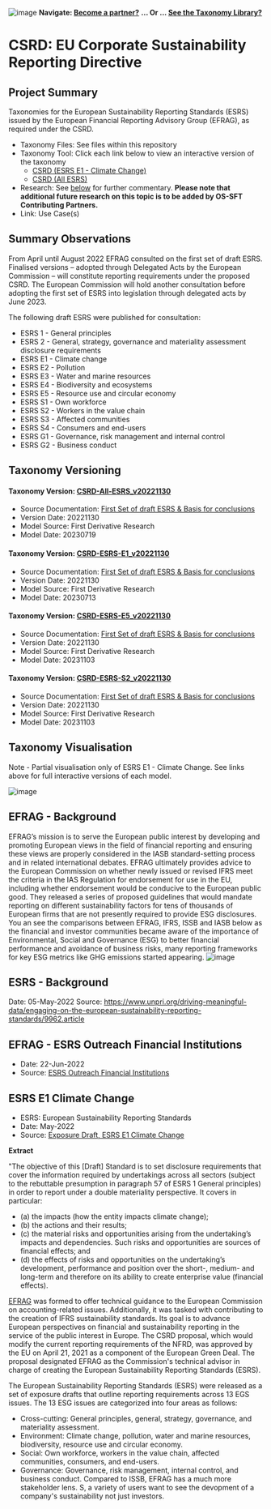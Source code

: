 ![image](https://user-images.githubusercontent.com/112073913/188821900-0c411acf-fbdd-4163-adc9-3ba4e2be78df.png)
**Navigate: [Become a partner?](https://github.com/OS-SFT/06-COLLABORATORS-PARTNERS)**
**... Or ... [See the Taxonomy Library?](https://github.com/orgs/OS-SFT/projects/2)**

# CSRD: EU Corporate Sustainability Reporting Directive

## Project Summary

Taxonomies for the European Sustainability Reporting Standards (ESRS) issued by the European Financial Reporting Advisory Group (EFRAG), as required under the CSRD.
- Taxonomy Files: See files within this repository
- Taxonomy Tool: Click each link below to view an interactive version of the taxonomy
  - [CSRD (ESRS E1 - Climate Change)](https://os-sft.solidatus.com/viewer/share/4Jvp250AtNnFtMSBDS5YxIozzjp9pVpe)
  - [CSRD (All ESRS)](https://os-sft.solidatus.com/viewer/share/qfro9MzUQ53DUiBRx8PKeZu46kP3Va1C)
- Research: See [below](https://github.com/OS-SFT/Taxonomy-Mappings-Library/tree/main/Single%20Taxonomies/EFRAG%20-%20ESRS%20E1#efrag---detailed-research-esrs-e1-climate-change) for further commentary. **Please note that additional future research on this topic is to be added by OS-SFT Contributing Partners.**
- Link: Use Case(s)

## Summary Observations

From April until August 2022 EFRAG consulted on the first set of draft ESRS. Finalised versions – adopted through Delegated Acts by the European Commission – will constitute reporting requirements under the proposed CSRD. The European Commission will hold another consultation before adopting the first set of ESRS into legislation through delegated acts by June 2023.

The following draft ESRS were published for consultation:

- ESRS 1 - General principles
- ESRS 2 - General, strategy, governance and materiality assessment disclosure requirements
- ESRS E1 - Climate change
- ESRS E2 - Pollution
- ESRS E3 - Water and marine resources
- ESRS E4 - Biodiversity and ecosystems
- ESRS E5 - Resource use and circular economy
- ESRS S1 - Own workforce
- ESRS S2 - Workers in the value chain
- ESRS S3 - Affected communities
- ESRS S4 - Consumers and end-users
- ESRS G1 - Governance, risk management and internal control
- ESRS G2 - Business conduct

## Taxonomy Versioning

#### Taxonomy Version: [CSRD-All-ESRS_v20221130](https://os-sft.solidatus.com/viewer/share/qfro9MzUQ53DUiBRx8PKeZu46kP3Va1C)
- Source Documentation: [First Set of draft ESRS & Basis for conclusions](https://www.efrag.org/lab6#subtitle4)
- Version Date: 20221130
- Model Source: First Derivative Research
- Model Date: 20230719

#### Taxonomy Version: [CSRD-ESRS-E1_v20221130](https://os-sft.solidatus.com/viewer/share/4Jvp250AtNnFtMSBDS5YxIozzjp9pVpe)
- Source Documentation: [First Set of draft ESRS & Basis for conclusions](https://www.efrag.org/lab6#subtitle4)
- Version Date: 20221130
- Model Source: First Derivative Research
- Model Date: 20230713

#### Taxonomy Version: [CSRD-ESRS-E5_v20221130](https://os-sft.solidatus.com/viewer/share/9DzFHPE5N6RsKJwL9PQYSnSr6rPnq6dk)
- Source Documentation: [First Set of draft ESRS & Basis for conclusions](https://www.efrag.org/lab6#subtitle4)
- Version Date: 20221130
- Model Source: First Derivative Research
- Model Date: 20231103

#### Taxonomy Version: [CSRD-ESRS-S2_v20221130](https://os-sft.solidatus.com/viewer/share/7f4ROZv4YexXdVRzdpmV8TrPpYRp8oSu)
- Source Documentation: [First Set of draft ESRS & Basis for conclusions](https://www.efrag.org/lab6#subtitle4)
- Version Date: 20221130
- Model Source: First Derivative Research
- Model Date: 20231103

## Taxonomy Visualisation 

Note - Partial visualisation only of ESRS E1 - Climate Change. See links above for full interactive versions of each model.

![image](https://github.com/OS-SFT/Taxonomy-Mappings-Library/assets/112079442/0fcaa2c6-e40b-4013-8922-2b32d506826c)

## EFRAG - Background

EFRAG’s mission is to serve the European public interest by developing and promoting European views in the field of financial reporting and ensuring these views are properly considered in the IASB standard-setting process and in related international debates. EFRAG ultimately provides advice to the European Commission on whether newly issued or revised IFRS meet the criteria in the IAS Regulation for endorsement for use in the EU, including whether endorsement would be conducive to the European public good. They released a series of proposed guidelines that would mandate reporting on different sustainability factors for tens of thousands of European firms that are not presently required to provide ESG disclosures. You an see the comparisons between EFRAG, IFRS, ISSB and IASB below as the financial and investor communities became aware of the importance of Environmental, Social and Governance (ESG) to better financial performance and avoidance of business risks, many reporting frameworks for key ESG metrics like GHG emissions started appearing.
![image](https://user-images.githubusercontent.com/112077283/192562244-101ad9ac-7ab5-4d79-bd92-7d4b896364bb.png)

## ESRS - Background

Date: 05-May-2022
Source: https://www.unpri.org/driving-meaningful-data/engaging-on-the-european-sustainability-reporting-standards/9962.article

## EFRAG - ESRS Outreach Financial Institutions

- Date: 22-Jun-2022
- Source: [ESRS Outreach Financial Institutions](https://www.efrag.org/Assets/Download?assetUrl=%2Fsites%2Fwebpublishing%2FSiteAssets%2FFinancial%2520Institutions%2520slides.pdf)

## ESRS E1 Climate Change

- ESRS: European Sustainability Reporting Standards
- Date: May-2022
- Source: [Exposure Draft, ESRS E1 Climate Change](https://www.efrag.org/Assets/Download?assetUrl=%2Fsites%2Fwebpublishing%2FSiteAssets%2FBC%2520E1%2520Climate%2520final.pdf)

**Extract**

"The objective of this [Draft] Standard is to set disclosure requirements that cover the information required by undertakings across all sectors (subject to the
rebuttable presumption in paragraph 57 of ESRS 1 General principles) in order to report under a double materiality perspective. It covers in particular:

- (a) the impacts (how the entity impacts climate change);
- (b) the actions and their results;
- (c) the material risks and opportunities arising from the undertaking’s impacts and dependencies. Such risks and opportunities are sources of financial
effects; and
- (d) the effects of risks and opportunities on the undertaking’s development, performance and position over the short-, medium- and long-term and therefore on its ability to create enterprise value (financial effects). 


[EFRAG](https://www.efrag.org/Assets/Download?assetUrl=%2Fsites%2Fwebpublishing%2FSiteAssets%2FED_ESRS_2.pdf) was formed to offer technical guidance to the European Commission on accounting-related issues. Additionally, it was tasked with contributing to the creation of IFRS sustainability standards. Its goal is to advance European perspectives on financial and sustainability reporting in the service of the public interest in Europe. The CSRD proposal, which would modify the current reporting requirements of the NFRD, was approved by the EU on April 21, 2021 as a component of the European Green Deal. The proposal designated EFRAG as the Commission's technical advisor in charge of creating the European Sustainability Reporting Standards (ESRS).

The European Sustainability Reporting Standards (ESRS) were released as a set of exposure drafts that outline reporting requirements across 13 EGS issues. The 13 ESG issues are categorized into four areas as follows:

* Cross-cutting: General principles, general, strategy, governance, and materiality assessment.
* Environment: Climate change, pollution, water and marine resources, biodiversity, resource use and circular economy.
* Social: Own workforce, workers in the value chain, affected communities, consumers, and end-users.
* Governance: Governance, risk management, internal control, and business conduct.
Compared to ISSB, EFRAG has a much more stakeholder lens. S, a variety of users want to see the devopment of a company's sustainability not just investors. 


